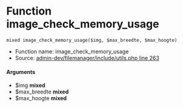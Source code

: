 Function image_check_memory_usage
===========================





    mixed image_check_memory_usage($img, $max_breedte, $max_hoogte)

* Function name: image_check_memory_usage
* Source: [admin-dev/filemanager/include/utils.php line 263](https://github.com/PrestaShop/PrestaShop/blob/1.6.1.1/admin-dev/filemanager/include/utils.php#L263)

#### Arguments
* $img **mixed**
* $max_breedte **mixed**
* $max_hoogte **mixed**

